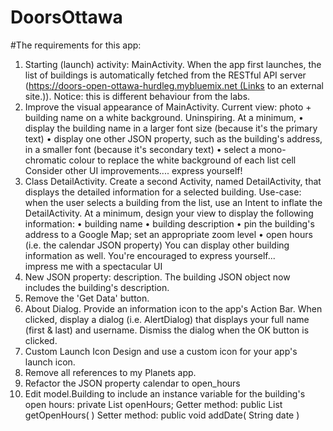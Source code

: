 # DoorsOttawa
#The requirements for this app:
1. Starting (launch) activity: MainActivity. When the app first launches, the list of buildings is automatically fetched from the RESTful API server (https://doors-open-ottawa-hurdleg.mybluemix.net (Links to an external site.)).
Notice: this is different behaviour from the labs.
2. Improve the visual appearance of MainActivity.
Current view: photo + building name on a white background. Uninspiring.
At a minimum,
•	display the building name in a larger font size (because it's the primary text)
•	display one other JSON property, such as the building's address, in a smaller font (because it's secondary text)
•	select a mono-chromatic colour to replace the white background of each list cell
Consider other UI improvements.... express yourself!
3. Class DetailActivity. Create a second Activity, named DetailActivity, that displays the detailed information for a selected building.
Use-case: when the user selects a building from the list, use an Intent to inflate the DetailActivity.
At a minimum, design your view to display the following information:
•	building name
•	building description
•	pin the building's address to a Google Map; set an appropriate zoom level
•	open hours (i.e. the calendar JSON property)
You can display other building information as well.
You're encouraged to express yourself... impress me with a spectacular UI
4. New JSON property: description. The building JSON object now includes the building's description.
5. Remove the 'Get Data' button.
6. About Dialog. Provide an information icon to the app's Action Bar. When clicked, display a dialog (i.e. AlertDialog) that displays your full name (first & last) and username. Dismiss the dialog when the OK button is clicked.
7. Custom Launch Icon
Design and use a custom icon for your app's launch icon.
8. Remove all references to my Planets app.
9. Refactor the JSON property calendar to open_hours
10. Edit model.Building to include an instance variable for the building's open hours: private List<String> openHours;
Getter method: public List<String> getOpenHours( )
Setter method: public void addDate( String date )

